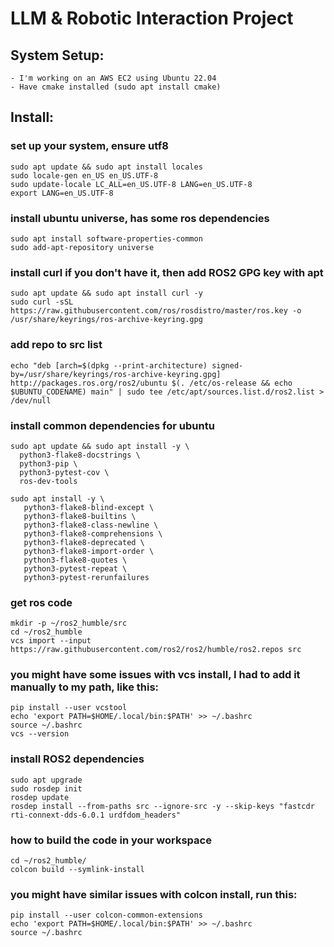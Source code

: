 # LLM & Robotic Interaction Project

## System Setup:
	- I'm working on an AWS EC2 using Ubuntu 22.04
	- Have cmake installed (sudo apt install cmake)

## Install:

### set up your system, ensure utf8
	sudo apt update && sudo apt install locales
	sudo locale-gen en_US en_US.UTF-8
	sudo update-locale LC_ALL=en_US.UTF-8 LANG=en_US.UTF-8
	export LANG=en_US.UTF-8

### install ubuntu universe, has some ros dependencies
	sudo apt install software-properties-common
	sudo add-apt-repository universe

### install curl if you don't have it, then add ROS2 GPG key with apt 
	sudo apt update && sudo apt install curl -y
	sudo curl -sSL https://raw.githubusercontent.com/ros/rosdistro/master/ros.key -o /usr/share/keyrings/ros-archive-keyring.gpg

### add repo to src list
	echo "deb [arch=$(dpkg --print-architecture) signed-by=/usr/share/keyrings/ros-archive-keyring.gpg] http://packages.ros.org/ros2/ubuntu $(. /etc/os-release && echo $UBUNTU_CODENAME) main" | sudo tee /etc/apt/sources.list.d/ros2.list > /dev/null

### install common dependencies for ubuntu
	sudo apt update && sudo apt install -y \
	  python3-flake8-docstrings \
	  python3-pip \
	  python3-pytest-cov \
	  ros-dev-tools

	sudo apt install -y \
	   python3-flake8-blind-except \
	   python3-flake8-builtins \
	   python3-flake8-class-newline \
	   python3-flake8-comprehensions \
	   python3-flake8-deprecated \
	   python3-flake8-import-order \
	   python3-flake8-quotes \
	   python3-pytest-repeat \
	   python3-pytest-rerunfailures

### get ros code
	mkdir -p ~/ros2_humble/src
	cd ~/ros2_humble
	vcs import --input https://raw.githubusercontent.com/ros2/ros2/humble/ros2.repos src

### you might have some issues with vcs install, I had to add it manually to my path, like this: 
	pip install --user vcstool
	echo 'export PATH=$HOME/.local/bin:$PATH' >> ~/.bashrc
	source ~/.bashrc
	vcs --version

### install ROS2 dependencies 
	sudo apt upgrade
	sudo rosdep init
	rosdep update
	rosdep install --from-paths src --ignore-src -y --skip-keys "fastcdr rti-connext-dds-6.0.1 urdfdom_headers"

### how to build the code in your workspace
	cd ~/ros2_humble/
	colcon build --symlink-install

### you might have similar issues with colcon install, run this:
	pip install --user colcon-common-extensions
	echo 'export PATH=$HOME/.local/bin:$PATH' >> ~/.bashrc
	source ~/.bashrc

